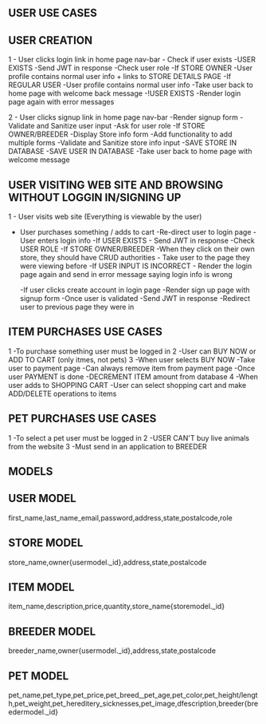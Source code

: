 ## USER USE CASES ##
## USER CREATION
1 - User clicks login link in home page nav-bar
    - Check if user exists
        -USER EXISTS
            -Send JWT in response
            -Check user role
                -If STORE OWNER
                    -User profile contains normal user info + links to STORE DETAILS PAGE
                -If REGULAR USER
                    -User profile contains normal user info
            -Take user back to home page with welcome back message
        -!USER EXISTS
            -Render login page again with error messages

2 - User clicks signup link in home page nav-bar
    -Render signup form
        -Validate and Sanitize user input
        -Ask for user role
            -If STORE OWNER/BREEDER
                -Display Store info form
                -Add functionality to add multiple forms
                -Validate and Sanitize store info input
                -SAVE STORE IN DATABASE
        -SAVE USER IN DATABASE
        -Take user back to home page with welcome message


## USER VISITING WEB SITE AND BROWSING WITHOUT LOGGIN IN/SIGNING UP
1 - User visits web site (Everything is viewable by the user)
  - User purchases something / adds to cart
    -Re-direct user to login page
    -User enters login info
        -If USER EXISTS
            - Send JWT in response
            -Check USER ROLE
                -If STORE OWNER/BREEDER
                    -When they click on their own store, they should have CRUD authorities
            - Take user to the page they were viewing before
        -If USER INPUT IS INCORRECT
            - Render the login page again and send in error message saying login info is wrong

    -If user clicks create account in login page
        -Render sign up page with signup form
        -Once user is validated
            -Send JWT in response 
            -Redirect user to previous page they were in


## ITEM PURCHASES USE CASES
1 -To purchase something user must be logged in
2 -User can BUY NOW or ADD TO CART (only itmes, not pets)
3 -When user selects BUY NOW 
    -Take user to payment page
    -Can always remove item from payment page
    -Once user PAYMENT is done
        -DECREMENT ITEM amount from database
4 -When user adds to SHOPPING CART
    -User can select shopping cart and make ADD/DELETE operations to items

## PET PURCHASES USE CASES
1 -To select a pet user must be logged in
2 -USER CAN'T buy live animals from the website
3 -Must send in an application to BREEDER 

## MODELS
## USER MODEL
first_name,last_name_email,password,address,state,postalcode,role
## STORE MODEL
store_name,owner{usermodel._id},address,state,postalcode
## ITEM MODEL
item_name,description,price,quantity,store_name{storemodel._id}
## BREEDER MODEL
breeder_name,owner{usermodel._id},address,state,postalcode
## PET MODEL
pet_name,pet_type,pet_price,pet_breed_,pet_age,pet_color,pet_height/length,pet_weight,pet_hereditery_sicknesses,pet_image,dfescription,breeder{breedermodel._id}
